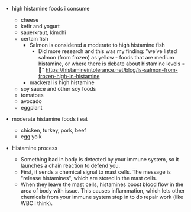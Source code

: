   * high histamine foods i consume
    * cheese
    * kefir and yogurt
    * sauerkraut, kimchi
    * certain fish
      * Salmon is considered a moderate to high histamine fish
        * Did more research and this was my finding: "we’ve listed salmon (from frozen) as yellow - foods that are medium histamine, or where there is debate about histamine levels = 🤔" https://histamineintolerance.net/blog/is-salmon-from-frozen-high-in-histamine
      * mackeral is high histamine
    * soy sauce and other soy foods
    * tomatoes
    * avocado
    * eggplant
  * moderate histamine foods i eat
    * chicken, turkey, pork, beef
    * egg yolk

  * Histamine process
    * Something bad in body is detected by your immune system, so it launches a chain reaction to defend you.
    * First, it sends a chemical signal to mast cells. The message is "release histamines", which are stored in the mast cells.
    * When they leave the mast cells, histamines boost blood flow in the area of body with issue. This causes inflammation, which lets other chemicals from your immune system step in to do repair work (like WBC i think).